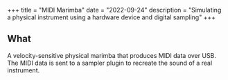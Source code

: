 +++
title = "MIDI Marimba"
date = "2022-09-24"
description = "Simulating a physical instrument using a hardware device and digital sampling"
+++

## What

A velocity-sensitive physical marimba that produces MIDI data over USB. The MIDI
data is sent to a sampler plugin to recreate the sound of a real instrument.
